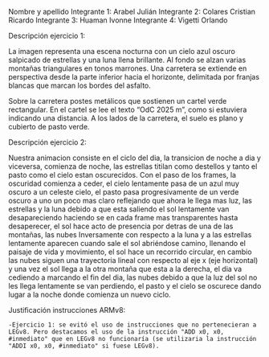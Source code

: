 Nombre y apellido 
Integrante 1: Arabel Julián
Integrante 2: Colares Cristian Ricardo
Integrante 3: Huaman Ivonne
Integrante 4: Vigetti Orlando


Descripción ejercicio 1: 

La imagen representa una escena nocturna con un cielo azul oscuro salpicado de estrellas y una luna llena brillante. Al fondo se alzan varias montañas triangulares en tonos marrones. Una carretera se extiende en perspectiva desde la parte inferior hacia el horizonte, delimitada por franjas blancas que marcan los bordes del asfalto.

Sobre la carretera postes metálicos que sostienen un cartel verde rectangular. En el cartel se lee el texto “OdC 2025 m”, como si estuviera indicando una distancia. A los lados de la carretera, el suelo es plano y cubierto de pasto verde.


Descripción ejercicio 2:

Nuestra animacion consiste en el ciclo del dia, la transicion de noche a dia y viceversa, comienza de noche, las estrellas titilan como destellos y tanto el pasto como el cielo estan oscurecidos. Con el paso de los frames, la oscuridad comienza a ceder, el cielo lentamente pasa de un azul muy oscuro a un celeste cielo, el pasto pasa progresivamente de un verde oscuro a uno un poco mas claro reflejando que ahora le llega mas luz, las estrellas y la luna debido a que esta saliendo el sol lentamente van desapareciendo haciendo se en cada frame mas transparentes hasta desaperecer, el sol hace acto de presencia por detras de una de las montañas, las nubes Inversamente con respecto a la luna y a las estrellas lentamente aparecen cuando sale el sol abriéndose camino, llenando el paisaje de vida y movimiento, el sol hace un recorrido circular, en cambio las nubes siguen una trayectoria lineal con respecto al eje x (eje horizontal) y una vez el sol llega a la otra montaña que esta a la derecha, el dia va cediendo a marcando el fin del dia, las nubes debido a que la luz del sol no les llega lentamente se van perdiendo, el pasto y el cielo se oscurece dando lugar a la noche donde comienza un nuevo ciclo.

Justificación instrucciones ARMv8: 
    
    -Ejercicio 1: se evitó el uso de instrucciones que no pertenecieran a LEGv8. Pero destacamos el uso de la instrucción "ADD x0, x0, #inmediato" que en LEGv8 no funcionaría (se utilizaria la instrucción "ADDI x0, x0, #inmediato" si fuese LEGv8).
